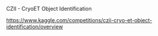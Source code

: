 CZII - CryoET Object Identification

https://www.kaggle.com/competitions/czii-cryo-et-object-identification/overview
